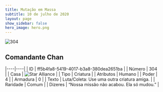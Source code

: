 ```yaml
---
title: Mutação em Massa
subtitle: 10 de julho de 2020
layout: page
show_sidebar: false
hero_image: hero.png
---
```


![304](https://cdn.keyforgegame.com/media/card_front/pt/479_304_P6FXX6W7XHGW_pt.png)

## Comandante Chan

|----|----|
| ID | ff5b4fa8-5419-4017-b3a8-380dea2651ba |
| Número | 304 |
| Casa | ![Star Alliance](https://archonarcana.com/images/thumb/7/7d/Star_Alliance.png/22px-Star_Alliance.png "Aliança Estelar") |
| Tipo | Criatura |
| Atributos | Humano |
| Poder | 4 |
| Armadura | 0 |
| Texto | Luta/Coleta: Use uma outra criatura  amiga. |
| Raridade | Comum |
| Dizeres | “Nossa missão não acabou. Ela só mudou.” |
